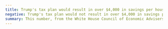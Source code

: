 ```yaml
---
title: Trump's tax plan would result in over $4,000 in savings per household
negative: Trump's tax plan would not result in over $4,000 in savings per household
summary: This number, from the White House Council of Economic Advisers, is strongly disputed by independent experts.
---
```

